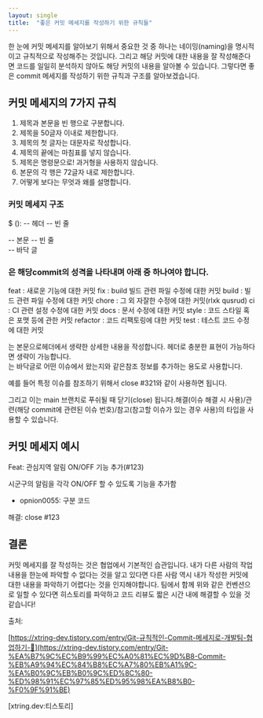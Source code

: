```yaml
---
layout: single
title:  "좋은 커밋 메세지를 작성하기 위한 규칙들"
---
```



한 눈에 커밋 메세지를 알아보기 위해서 중요한 것 중 하나는 네이밍(naming)을 명시적이고 규칙적으로 작성해주는 것입니다. 그리고 해당 커밋에 대한 내용을 잘 작성해준다면 코드를 일일히 분석하지 않아도 해당 커밋의 내용을 알아볼 수 있습니다. 그렇다면 좋은 commit 메세지를 작성하기 위한 규칙과 구조를 알아보겠습니다.  

## 커밋 메세지의 7가지 규칙

1. 제목과 본문을 빈 행으로 구분합니다.
2. 제목을 50글자 이내로 제한합니다.
3. 제목의 첫 글자는 대문자로 작성합니다.
4. 제목의 끝에는 마침표를 넣지 않습니다.
5. 제목은 명령문으로! 과거형을 사용하지 않습니다.
6. 본문의 각 행은 72글자 내로 제한합니다.
7. 어떻게 보다는 무엇과 왜를 설명합니다.  

### 커밋 메세지 구조

$ <type>(<scope>): <subject>    -- 헤더
  <BLANK LINE>                  -- 빈 줄
  <body>                        -- 본문
  <BLANK LINE>                  -- 빈 줄
  <footer>                      -- 바닥 글

### <type>은 해당commit의 성격을 나타내며 아래 중 하나여야 합니다.

feat : 새로운 기능에 대한 커밋
fix : build 빌드 관련 파일 수정에 대한 커밋
build : 빌드 관련 파일 수정에 대한 커밋
chore : 그 외 자잘한 수정에 대한 커밋(rlxk qusrud)
ci : CI 관련 설정 수정에 대한 커밋
docs : 문서 수정에 대한 커밋
style : 코드 스타일 혹은 포맷 등에 관한 커밋
refactor : 코드 리팩토링에 대한 커밋
test : 테스트 코드 수정에 대한 커밋

<body>는 본문으로헤더에서 생략한 상세한 내용을 작성합니다. 헤더로 충분한 표현이 가능하다면 생략이 가능합니다.

<footer>는 바닥글로 어떤 이슈에서 왔는지와 같은참조 정보를 추가하는 용도로 사용합니다.

예를 들어 특정 이슈를 참조하기 위해서 close #321와 같이 사용하면 됩니다. 

그리고 이는 main 브랜치로 푸쉬될 때 닫기(close) 됩니다.해결(이슈 해결 시 사용)/관련(해당 commit에 관련된 이슈 번호)/참고(참고할 이슈가 있는 경우 사용)의 타입을 사용할 수 있습니다.  

## 커밋 메세지 예시

Feat: 관심지역 알림 ON/OFF 기능 추가(#123)

시군구의 알림을 각각 ON/OFF 할 수 있도록 기능을 추가함
 - opnion0055: 구분 코드

해결: close #123  

## 결론

커밋 메세지를 잘 작성하는 것은 협업에서 기본적인 습관입니다. 내가 다른 사람의 작업 내용을 한눈에 파악할 수 없다는 것을 알고 있다면 다른 사람 역시 내가 작성한 커밋에 대한 내용을 파악하기 어렵다는 것을 인지해야합니다. 팀에서 함께 위와 같은 컨벤션으로 일할 수 있다면 히스토리를 파악하고 코드 리뷰도 짧은 시간 내에 해결할 수 있을 것 같습니다!

출처:

[https://xtring-dev.tistory.com/entry/Git-규칙적인-Commit-메세지로-개발팀-협업하기-👾](https://xtring-dev.tistory.com/entry/Git-%EA%B7%9C%EC%B9%99%EC%A0%81%EC%9D%B8-Commit-%EB%A9%94%EC%84%B8%EC%A7%80%EB%A1%9C-%EA%B0%9C%EB%B0%9C%ED%8C%80-%ED%98%91%EC%97%85%ED%95%98%EA%B8%B0-%F0%9F%91%BE)

[xtring.dev:티스토리]